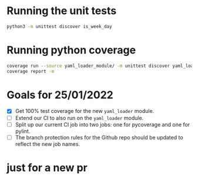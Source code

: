 # Running the unit tests

```bash
python3 -m unittest discover is_week_day
```

# Running python coverage

```bash
coverage run --source yaml_loader_module/ -m unittest discover yaml_loader_module
coverage report -m
```

# Goals for 25/01/2022

- [x] Get 100% test coverage for the new `yaml_loader` module.
- [ ] Extend our CI to also run on the `yaml_loader` module.
- [ ] Split up our current CI job into two jobs: one for pycoverage and one for pylint. 
- [ ] The branch protection rules for the Github repo should be updated to reflect the new job names.

# just for a new pr
